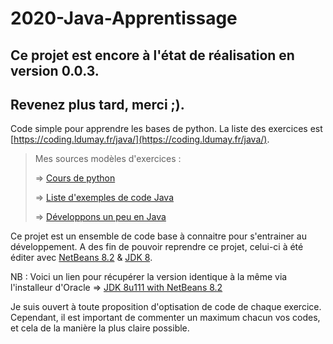 # 2020-Java-Apprentissage

## Ce projet est encore à l'état de réalisation en version 0.0.3.
## Revenez plus tard, merci ;).

Code simple pour apprendre les bases de python.
La liste des exercices est [https://coding.ldumay.fr/java/](https://coding.ldumay.fr/java/).

> Mes sources modèles d'exercices :
>
> => [Cours de python](http://univcergy.phpnet.org/python/)
>
> => [Liste d'exemples de code Java](http://info.clg.qc.ca/java/)
>
> => [Développons un peu en Java](https://www.jmdoudoux.fr/java/dej/index.htm)

Ce projet est un ensemble de code base à connaitre pour s'entrainer au développement.
A des fin de pouvoir reprendre ce projet, celui-ci à été éditer avec [NetBeans 8.2](https://netbeans.org/downloads/8.2/rc/) & [JDK 8](https://www.oracle.com/fr/java/technologies/javase/javase-jdk8-downloads.html).

NB : Voici un lien pour récupérer la version identique à la même via l'installeur d'Oracle => [JDK 8u111 with NetBeans 8.2](https://www.oracle.com/technetwork/java/javase/downloads/jdk-netbeans-jsp-3413139-esa.html) 

Je suis ouvert à toute proposition d'optisation de code de chaque exercice.
Cependant, il est important de commenter un maximum chacun vos codes, et cela de la manière la plus claire possible.
